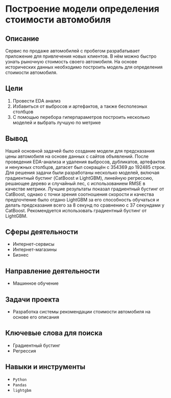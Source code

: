 # Построение модели определения стоимости автомобиля

## Описание
Сервис по продаже автомобилей с пробегом разрабатывает приложение для привлечения новых клиентов. В нём можно быстро узнать рыночную стоимость своего автомобиля. На основе исторических данных необходимо построить модель для определения стоимости автомобиля.

## Цели
1) Провести EDA анализ
2) Избавиться от выбросов и артефактов, а также бесполезных столбцов
3) С помощью перебора гиперпараметров построить несколько моделей и выбрать лучшую по метрике

## Вывод
Нашей основной задачей было создание модели для предсказания цены автомобиля на основе данных с сайтов объявлений. После проведения EDA-анализа и удаления выбросов, дубликатов, артефактов и ненужных столбцов, датасет был сокращён с 354369 до 192485 строк. Для решения задачи были разработаны несколько моделей, включая градиентный бустинг (CatBoost и LightGBM), линейную регрессию, решающее дерево и случайный лес, с использованием RMSE в качестве метрики. Лучшие результаты показал градиентный бустинг от CatBoost, однако с точки зрения соотношения скорости и качества предпочтение было отдано LightGBM за его способность обучаться и делать предсказания всего за 8 секунд по сравнению с 37 секундами у CatBoost. Рекомендуется использовать градиентный бустинг от LightGBM.

## Сферы деятельности
- Интернет-сервисы
- Интернет-магазины
- Бизнес

## Направление деятельности
- Машинное обучение

## Задачи проекта
- Разработка системы рекомендации стоимости автомобиля на основе его описания

## Ключевые слова для поиска
- Градиентный бустинг
- Регрессия

## Навыки и инструменты
- `Python`
- `Pandas`
- `lightgbm`

